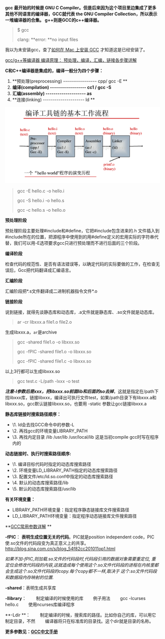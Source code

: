 **gcc 最开始的时候是 GNU C Compiler。但是后来因为这个项目里边集成了更多其他不同语言的编译器，GCC就代表 the GNU Compiler Collection，所以表示一堆编译器的合集。 g++则是GCC的c++编译器。** 

> $ gcc
>
> clang: **error: **no input files

我以为未安装gcc，查了[如何在 Mac 上安装 GCC](https://www.zhihu.com/question/20588567) 才知道这是已经安装了。



[gcc/g++等编译器 编译原理： 预处理，编译，汇编，链接各步骤详解](http://blog.csdn.net/elfprincexu/article/details/45043971) 

**C和C++编译器是集成的，编译一般分为四个步骤：**

1. **预处理(preprocessing)  ----------------- cpp/ gcc -E **
2. **编译(compilation) ------------------ cc1 / gcc -S**
3. **汇编(assembly)  -------------------- as**
4. **连接(linking) --------------------- ld ** 

![](https://github.com/wenguang/startup/blob/master/imgs/compile-tain.png?raw=true)

> gcc -E hello.c -o hello.i
>
> gcc -S hello.i -o hello.s
>
> gcc -c hello.s -o hello.o

**预处理阶段** 

预处理阶段主要处理#include和#define，它把#include包含进来的.h 文件插入到#include所在的位置，把源程序中使用到的用#define定义的宏用实际的字符串代替，我们可以用-E选项要求gcc只进行预处理而不进行后面的三个阶段。

**编译阶段** 

检查代码的规范性、是否有语法错误等，以确定代码的实际要做的工作，在检查无误后，Gcc把代码翻译成汇编语言。

**汇编阶段** 

汇编阶段把*.s文件翻译成二进制机器指令文件*.o

**链接阶段** 

说到链接，就得先谈静态库和动态库，.a文件就是静态库、.so文件就是动态库。

> ar -cr libxxx.a file1.o file2.o 

生成libxxx.a，`ar`是archive

> gcc -shared file1.o -o libxxx.so
>
> gcc -fPIC -shared file1.o -o libxxx.so
>
> gcc -fPIC -shared file1.c -o libxxx.so

以上3行都可以生成libxxx.so

> gcc test.c -L/path -lxxx -o test 

***注意-l参数后是xxx，把libxxx.so前面lib和后面的so去掉***，这就是指定在/path下找libxxx库，链接libxxx，编译出可执行文件test，如果/path目录下有libxxx.a和libxxx.so，gcc默认链接libxxx.so，也要用 -static 参数让gcc链接libxxx.a

**静态库链接时搜索路径顺序：**

- \1. ld会去找GCC命令中的参数-L
- \2. 再找gcc的环境变量LIBRARY_PATH
- \3. 再找内定目录 /lib /usr/lib /usr/local/lib 这是当初compile gcc时写在程序内的

**动态链接时、执行时搜索路径顺序:**

- \1. 编译目标代码时指定的动态库搜索路径
- \2. 环境变量LD_LIBRARY_PATH指定的动态库搜索路径
- \3. 配置文件/etc/ld.so.conf中指定的动态库搜索路径
- \4. 默认的动态库搜索路径/lib
- \5. 默认的动态库搜索路径/usr/lib

**有关环境变量：**

- LIBRARY_PATH环境变量：指定程序静态链接库文件搜索路径
- LD_LIBRARY_PATH环境变量：指定程序动态链接库文件搜索路径



**[GCC常用参数详解](http://www.cnblogs.com/zhangsir6/articles/2956798.html) ** 

**-fPIC**： **表明生成位置无关的代码**。PIC就是position independent code，PIC使.so文件的代码段变为真正意义上的共享。http://blog.sina.com.cn/s/blog_54f82cc201011op1.html

​	*如果不加-fPIC,则加载.so文件的代码段时,代码段引用的数据对象需要重定位, 重定位会修改代码段的内容,这就造成每个使用这个.so文件代码段的进程在内核里都会生成这个.so文件代码段的copy.每个copy都不一样,取决于 这个.so文件代码段和数据段内存映射的位置.*

**-shared**：表明生成共享库

**-llibrary**： 
　　制定编译的时候使用的库 
　　例子用法 
　　gcc -lcurses hello.c 
　　使用ncurses库编译程序  

**-Ldir **：
　　制定编译的时候，搜索库的路径。比如你自己的库，可以用它制定目录，不然 
　　编译器将只在标准库的目录找。这个dir就是目录的名称。  

**更多参数见：[GCC中文手册](https://github.com/wenguang/startup/blob/master/linux:osx%20c:c%2B%2B编译构建/GCC%20%E4%B8%AD%E6%96%87%E6%89%8B%E5%86%8C.pdf)** 

